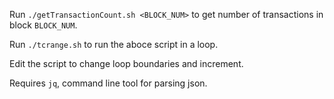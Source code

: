 Run ```./getTransactionCount.sh <BLOCK_NUM>``` to get number of transactions in block ```BLOCK_NUM```.

Run ```./tcrange.sh``` to run the aboce script in a loop.

Edit the script to change loop boundaries and increment.

Requires ```jq```, command line tool for parsing json.

